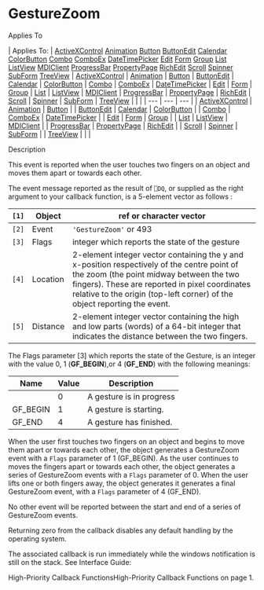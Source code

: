 



<h1 class="heading"><span class="name">GestureZoom</span></h1>

Applies To

| Applies To: | [ActiveXControl](./activexcontrol.md) [Animation](./animation.md) [Button](./button.md) [ButtonEdit](./buttonedit.md) [Calendar](./calendar.md) [ColorButton](./colorbutton.md) [Combo](./combo.md) [ComboEx](./comboex.md) [DateTimePicker](./datetimepicker.md) [Edit](./edit.md) [Form](./form.md) [Group](./group.md) [List](./list.md) [ListView](./listview.md) [MDIClient](./mdiclient.md) [ProgressBar](./progressbar.md) [PropertyPage](./propertypage.md) [RichEdit](./richedit.md) [Scroll](./scroll.md) [Spinner](./spinner.md) [SubForm](./subform.md) [TreeView](./treeview.md) | [ActiveXControl](./activexcontrol.md) | [Animation](./animation.md) | [Button](./button.md) | [ButtonEdit](./buttonedit.md) | [Calendar](./calendar.md) | [ColorButton](./colorbutton.md) | [Combo](./combo.md) | [ComboEx](./comboex.md) | [DateTimePicker](./datetimepicker.md) | [Edit](./edit.md) | [Form](./form.md) | [Group](./group.md) | [List](./list.md) | [ListView](./listview.md) | [MDIClient](./mdiclient.md) | [ProgressBar](./progressbar.md) | [PropertyPage](./propertypage.md) | [RichEdit](./richedit.md) | [Scroll](./scroll.md) | [Spinner](./spinner.md) | [SubForm](./subform.md) | [TreeView](./treeview.md) |  |  |
| --- | --- | ---  |
| [ActiveXControl](./activexcontrol.md) | [Animation](./animation.md) | [Button](./button.md) |
| [ButtonEdit](./buttonedit.md) | [Calendar](./calendar.md) | [ColorButton](./colorbutton.md) |
| [Combo](./combo.md) | [ComboEx](./comboex.md) | [DateTimePicker](./datetimepicker.md) |
| [Edit](./edit.md) | [Form](./form.md) | [Group](./group.md) |
| [List](./list.md) | [ListView](./listview.md) | [MDIClient](./mdiclient.md) |
| [ProgressBar](./progressbar.md) | [PropertyPage](./propertypage.md) | [RichEdit](./richedit.md) |
| [Scroll](./scroll.md) | [Spinner](./spinner.md) | [SubForm](./subform.md) |
| [TreeView](./treeview.md) |  |  |


Description


This event is reported when the user touches  two fingers on an object and moves them apart or towards each other.


The event message reported as the result of `⎕DQ`, or supplied as the right argument to your callback function, is a 5-element vector as follows :

| `[1]` | Object | ref or character vector |
| --- | --- | ---  |
| `[2]` | Event | `'GestureZoom'` or 493 |
| `[3]` | Flags | integer which reports the state of the gesture |
| `[4]` | Location | 2-element integer vector containing the y and x-position respectively of the centre point of the zoom (the point midway between the two fingers). These are reported in pixel coordinates relative to the origin (top-left corner) of the object reporting the event. |
| `[5]` | Distance | 2-element integer vector containing the high and low parts (words) of a 64-bit integer that indicates the distance between the two fingers. |


The Flags parameter [3] which reports the state of the Gesture, is an integer with the value 0, 1 (**GF_BEGIN**),or 4 (**GF_END**) with the following meanings:

| Name | Value | Description |
| --- | --- | ---  |
|  | 0 | A gesture is in progress |
| GF_BEGIN | 1 | A gesture is starting. |
| GF_END | 4 | A gesture has finished. |


When the user first touches two fingers on an object and begins to move them apart or towards each other, the object generates a GestureZoom event with a `Flags` parameter of 1 (GF_BEGIN). As the user continues to moves the fingers apart or towards each other, the object generates a series of GestureZoom events with a `Flags` parameter of 0.  When the user lifts one or both fingers away, the object generates it generates a final GestureZoom event, with a `Flags` parameter of 4 (GF_END).


No other event will be reported between the start and end of a series of GestureZoom events.


Returning zero from the callback disables any default handling by the operating system.


The associated callback is run immediately while the windows notification is still on the stack. See 
Interface Guide: 

High-Priority Callback FunctionsHigh-Priority Callback Functions on page 1.


